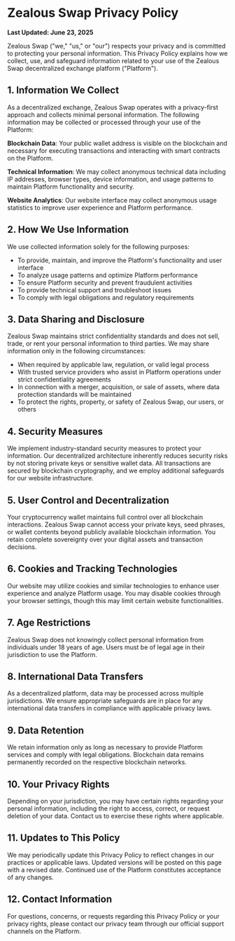 # Zealous Swap Privacy Policy

**Last Updated: June 23, 2025**

Zealous Swap ("we," "us," or "our") respects your privacy and is committed to protecting your personal information. This Privacy Policy explains how we collect, use, and safeguard information related to your use of the Zealous Swap decentralized exchange platform ("Platform").

## 1. Information We Collect

As a decentralized exchange, Zealous Swap operates with a privacy-first approach and collects minimal personal information. The following information may be collected or processed through your use of the Platform:

**Blockchain Data**: Your public wallet address is visible on the blockchain and necessary for executing transactions and interacting with smart contracts on the Platform.

**Technical Information**: We may collect anonymous technical data including IP addresses, browser types, device information, and usage patterns to maintain Platform functionality and security.

**Website Analytics**: Our website interface may collect anonymous usage statistics to improve user experience and Platform performance.

## 2. How We Use Information

We use collected information solely for the following purposes:

- To provide, maintain, and improve the Platform's functionality and user interface
- To analyze usage patterns and optimize Platform performance
- To ensure Platform security and prevent fraudulent activities
- To provide technical support and troubleshoot issues
- To comply with legal obligations and regulatory requirements

## 3. Data Sharing and Disclosure

Zealous Swap maintains strict confidentiality standards and does not sell, trade, or rent your personal information to third parties. We may share information only in the following circumstances:

- When required by applicable law, regulation, or valid legal process
- With trusted service providers who assist in Platform operations under strict confidentiality agreements
- In connection with a merger, acquisition, or sale of assets, where data protection standards will be maintained
- To protect the rights, property, or safety of Zealous Swap, our users, or others

## 4. Security Measures

We implement industry-standard security measures to protect your information. Our decentralized architecture inherently reduces security risks by not storing private keys or sensitive wallet data. All transactions are secured by blockchain cryptography, and we employ additional safeguards for our website infrastructure.

## 5. User Control and Decentralization

Your cryptocurrency wallet maintains full control over all blockchain interactions. Zealous Swap cannot access your private keys, seed phrases, or wallet contents beyond publicly available blockchain information. You retain complete sovereignty over your digital assets and transaction decisions.

## 6. Cookies and Tracking Technologies

Our website may utilize cookies and similar technologies to enhance user experience and analyze Platform usage. You may disable cookies through your browser settings, though this may limit certain website functionalities.

## 7. Age Restrictions

Zealous Swap does not knowingly collect personal information from individuals under 18 years of age. Users must be of legal age in their jurisdiction to use the Platform.

## 8. International Data Transfers

As a decentralized platform, data may be processed across multiple jurisdictions. We ensure appropriate safeguards are in place for any international data transfers in compliance with applicable privacy laws.

## 9. Data Retention

We retain information only as long as necessary to provide Platform services and comply with legal obligations. Blockchain data remains permanently recorded on the respective blockchain networks.

## 10. Your Privacy Rights

Depending on your jurisdiction, you may have certain rights regarding your personal information, including the right to access, correct, or request deletion of your data. Contact us to exercise these rights where applicable.

## 11. Updates to This Policy

We may periodically update this Privacy Policy to reflect changes in our practices or applicable laws. Updated versions will be posted on this page with a revised date. Continued use of the Platform constitutes acceptance of any changes.

## 12. Contact Information

For questions, concerns, or requests regarding this Privacy Policy or your privacy rights, please contact our privacy team through our official support channels on the Platform.
